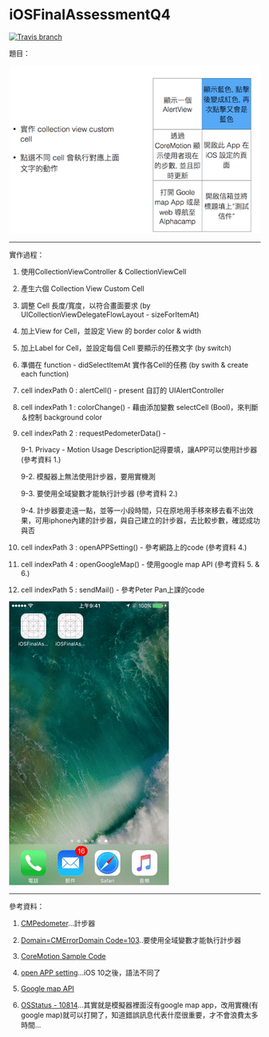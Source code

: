 # iOSFinalAssessmentQ4

[![Travis branch](https://img.shields.io/travis/rust-lang/rust/master.svg)]()

題目：

![](https://github.com/dan12411/iOSFinalAssessmentQ4/blob/master/%E8%9E%A2%E5%B9%95%E5%BF%AB%E7%85%A7%202016-12-02%20%E4%B8%8B%E5%8D%882.18.36.png)

---

實作過程：

1. 使用CollectionViewController & CollectionViewCell

2. 產生六個 Collection View Custom Cell

3. 調整 Cell 長度/寬度，以符合畫面要求 (by UICollectionViewDelegateFlowLayout - sizeForItemAt)

4. 加上View for Cell，並設定 View 的 border color & width

5. 加上Label for Cell，並設定每個 Cell 要顯示的任務文字 (by switch)

6. 準備在 function - didSelectItemAt 實作各Cell的任務 (by swith & create each function)

7. cell indexPath 0 : alertCell() - present 自訂的 UIAlertController

8. cell indexPath 1 : colorChange() - 藉由添加變數 selectCell (Bool)，來判斷＆控制 background color

9. cell indexPath 2 : requestPedometerData() - 
    
    9-1. Privacy - Motion Usage Description記得要填，讓APP可以使用計步器 (參考資料 1.)

    9-2. 模擬器上無法使用計步器，要用實機測

    9-3. 要使用全域變數才能執行計步器 (參考資料 2.)

    9-4. 計步器要走遠一點，並等一小段時間，只在原地用手移來移去看不出效果，可用iphone內建的計步器，與自己建立的計步器，去比較步數，確認成功與否

10. cell indexPath 3 : openAPPSetting() - 參考網路上的code (參考資料 4.)

11. cell indexPath 4 : openGoogleMap() - 使用google map API (參考資料 5. & 6.)

12. cell indexPath 5 : sendMail() - 參考Peter Pan上課的code

![](https://github.com/dan12411/iOSFinalAssessmentQ4/blob/master/Q4_Demo.gif)

---

參考資料：

1. [CMPedometer](http://stackoverflow.com/questions/38412977/cmpedometer-in-ios-10)...計步器

2. [Domain=CMErrorDomain Code=103](http://stackoverflow.com/questions/28145158/what-does-cmerrordomain-error-103-mean-cmpedometer)..要使用全域變數才能執行計步器

3. [CoreMotion Sample Code](https://github.com/shinobicontrols/iOS8-day-by-day/blob/master/35-coremotion/LocoMotion/LocoMotion/LiveViewController.swift)

4. [open APP setting](http://stackoverflow.com/questions/39792745/ios-10-open-settings-crash)...iOS 10之後，語法不同了

5. [Google map API](https://developers.google.com/maps/premium/ios-get-started)

6. [OSStatus - 10814](https://www.osstatus.com/search/results?platform=all&framework=all&search=10814)...其實就是模擬器裡面沒有google map app，改用實機(有google map)就可以打開了，知道錯誤訊息代表什麼很重要，才不會浪費太多時間...


